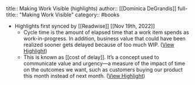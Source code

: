title:: Making Work Visible (highlights)
author:: [[Dominica DeGrandis]]
full-title:: "Making Work Visible"
category:: #books

- Highlights first synced by [[Readwise]] [[Nov 19th, 2022]]
	- Cycle time is the amount of elapsed time that a work item spends as work-in-progress. In addition, business value that could have been realized sooner gets delayed because of too much WIP. ([View Highlight](https://read.readwise.io/read/01ghxczkmw2jp6jcmc0c7t5w2p))
	- This is known as [[cost of delay]]. It’s a concept used to communicate value and urgency—a measure of the impact of time on the outcomes we want, such as customers buying our product this month instead of next month. ([View Highlight](https://read.readwise.io/read/01ghxd0091nde0djk9pnevwnff))